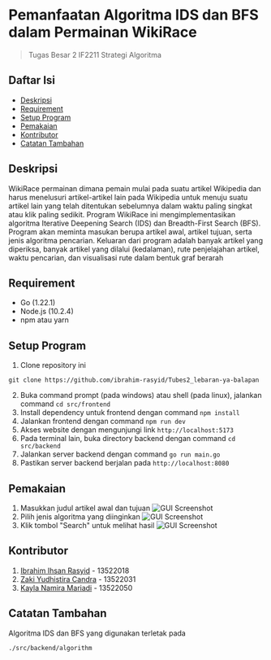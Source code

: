 # Pemanfaatan Algoritma IDS dan BFS dalam Permainan WikiRace
> Tugas Besar 2 IF2211 Strategi Algoritma

## Daftar Isi

- [Deskripsi](#deskripsi)
- [Requirement](#requirement)
- [Setup Program](#setup-program)
- [Pemakaian](#pemakaian)
- [Kontributor](#kontributor)
- [Catatan Tambahan](#catatan-tambahan)

## Deskripsi

WikiRace  permainan dimana pemain mulai pada suatu artikel Wikipedia dan harus menelusuri artikel-artikel lain pada Wikipedia untuk menuju suatu artikel lain yang telah ditentukan sebelumnya dalam waktu paling singkat atau klik paling sedikit. Program WikiRace ini mengimplementasikan algoritma Iterative Deepening Search (IDS) dan Breadth-First Search (BFS). Program akan meminta masukan berupa artikel awal, artikel tujuan, serta jenis algoritma pencarian. Keluaran dari program adalah banyak artikel yang diperiksa, banyak artikel yang dilalui (kedalaman), rute penjelajahan artikel, waktu pencarian, dan visualisasi rute dalam bentuk graf berarah

## Requirement

- Go (1.22.1)
- Node.js (10.2.4)
- npm atau yarn

## Setup Program

1. Clone repository ini
>
    git clone https://github.com/ibrahim-rasyid/Tubes2_lebaran-ya-balapan
2. Buka command prompt (pada windows) atau shell (pada linux), jalankan command
    ```cd src/frontend```
3. Install dependency untuk frontend dengan command
    ```npm install```
4. Jalankan frontend dengan command
    ```npm run dev```
5. Akses website dengan mengunjungi link 
   ```http://localhost:5173```
4. Pada terminal lain, buka directory backend dengan command
    ```cd src/backend```
5. Jalankan server backend dengan command
    ```go run main.go```
6. Pastikan server backend berjalan pada
    ```http://localhost:8080```

## Pemakaian

1. Masukkan judul artikel awal dan tujuan
![GUI Screenshot](./img/usage.png)
2. Pilih jenis algoritma yang diinginkan
![GUI Screenshot](./img/usage2.png)
3. Klik tombol "Search" untuk melihat hasil
![GUI Screenshot](./img/result.png)

## Kontributor

1. [Ibrahim Ihsan Rasyid](https://github.com/ibrahim-rasyid) - 13522018
2. [Zaki Yudhistira Candra](https://github.com/ZakiYudhistira) - 13522031
3. [Kayla Namira Mariadi](https://github.com/kaylanamira) - 13522050

## Catatan Tambahan
Algoritma IDS dan BFS yang digunakan terletak pada 
>
    ./src/backend/algorithm
